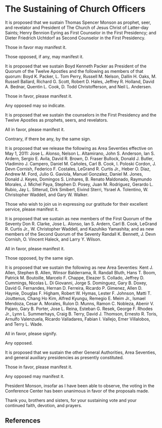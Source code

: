 # The Sustaining of Church Officers

It is proposed that we sustain Thomas Spencer Monson as prophet, seer, and
revelator and President of The Church of Jesus Christ of Latter-day Saints;
Henry Bennion Eyring as First Counselor in the First Presidency; and Dieter
Friedrich Uchtdorf as Second Counselor in the First Presidency.

Those in favor may manifest it.

Those opposed, if any, may manifest it.

It is proposed that we sustain Boyd Kenneth Packer as President of the Quorum
of the Twelve Apostles and the following as members of that quorum: Boyd K.
Packer, L. Tom Perry, Russell M. Nelson, Dallin H. Oaks, M. Russell Ballard,
Richard G. Scott, Robert D. Hales, Jeffrey R. Holland, David A. Bednar,
Quentin L. Cook, D. Todd Christofferson, and Neil L. Andersen.

Those in favor, please manifest it.

Any opposed may so indicate.

It is proposed that we sustain the counselors in the First Presidency and the
Twelve Apostles as prophets, seers, and revelators.

All in favor, please manifest it.

Contrary, if there be any, by the same sign.

It is proposed that we release the following as Area Seventies effective on
May 1, 2011: Jose L. Alonso, Nelson L. Altamirano, John S. Anderson, Ian S.
Ardern, Sergio E. Avila, David R. Brown, D. Fraser Bullock, Donald J. Butler,
Vladimiro J. Campero, Daniel M. Cañoles, Carl B. Cook, I. Poloski Cordon, J.
Devn Cornish, Federico F. Costales, LeGrand R. Curtis Jr., Heber O. Diaz,
Andrew M. Ford, Julio G. Gaviola, Manuel Gonzalez, Daniel M. Jones, Donald J.
Keyes, Domingos S. Linhares, B. Renato Maldonado, Raymundo Morales, J. Michel
Paya, Stephen D. Posey, Juan M. Rodriguez, Gerardo L. Rubio, Jay L. Sitterud,
Dirk Smibert, Eivind Sterri, Ysrael A. Tolentino, W. Christopher Waddell, and
Gary W. Walker.

Those who wish to join us in expressing our gratitude for their excellent
service, please manifest it.

It is proposed that we sustain as new members of the First Quorum of the
Seventy Don R. Clarke, Jose L. Alonso, Ian S. Ardern, Carl B. Cook, LeGrand R.
Curtis Jr., W. Christopher Waddell, and Kazuhiko Yamashita; and as new members
of the Second Quorum of the Seventy Randall K. Bennett, J. Devn Cornish, O.
Vincent Haleck, and Larry Y. Wilson.

All in favor, please manifest it.

Those opposed, by the same sign.

It is proposed that we sustain the following as new Area Seventies: Kent J.
Allen, Stephen B. Allen, Winsor Balderrama, R. Randall Bluth, Hans T. Boom,
Patrick M. Boutoille, Marcelo F. Chappe, Eleazer S. Collado, Jeffrey D.
Cummings, Nicolas L. Di Giovanni, Jorge S. Dominguez, Gary B. Doxey, David G.
Fernandes, Hernan D. Ferreira, Ricardo P. Gimenez, Allen D. Haynie, Douglas F.
Higham, Robert W. Hymas, Lester F. Johnson, Matti T. Jouttenus, Chang Ho Kim,
Alfred Kyungu, Remegio E. Meim Jr., Ismael Mendoza, Cesar A. Morales, Rulon D.
Munns, Ramon C. Nobleza, Abenir V. Pajaro, Gary B. Porter, Jose L. Reina,
Esteban G. Resek, George F. Rhodes Jr., Lynn L. Summerhays, Craig B. Terry,
David J. Thomson, Ernesto R. Toris, Arnulfo Valenzuela, Ricardo Valladares,
Fabian I. Vallejo, Emer Villalobos, and Terry L. Wade.

All in favor, please signify.

Any opposed.

It is proposed that we sustain the other General Authorities, Area Seventies,
and general auxiliary presidencies as presently constituted.

Those in favor, please manifest it.

Any opposed may manifest it.

President Monson, insofar as I have been able to observe, the voting in the
Conference Center has been unanimous in favor of the proposals made.

Thank you, brothers and sisters, for your sustaining vote and your continued
faith, devotion, and prayers.

## References

